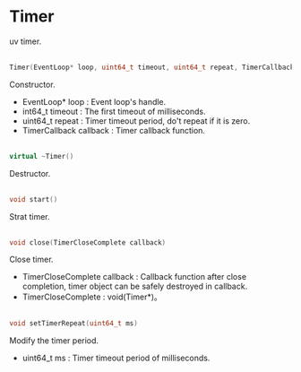 # Timer
uv timer.
<br></br>
```C++
Timer(EventLoop* loop, uint64_t timeout, uint64_t repeat, TimerCallback callback)
```
Constructor.
* EventLoop* loop : Event loop's handle.
* int64_t timeout :  The first timeout of milliseconds.
* uint64_t repeat :  Timer timeout period, do't repeat if it is zero.
* TimerCallback callback : Timer callback function.
<br></br>
```C++
virtual ~Timer()
```
Destructor.
<br></br>
```C++
void start()
```
Strat timer.
<br></br>
```C++
void close(TimerCloseComplete callback)
```
Close timer.
* TimerCloseComplete callback : Callback function after close completion, timer object can be safely destroyed in callback.
* TimerCloseComplete  : void(Timer*)。
<br></br>
```C++
void setTimerRepeat(uint64_t ms)
```
Modify the timer period.
* uint64_t ms : Timer timeout period of milliseconds.